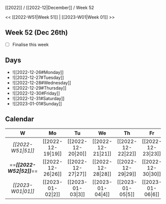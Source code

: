 [[2022]] / [[2022-12|December]] / Week 52

<< [[2022-W51|Week 51]] | [[2023-W01|Week 01]] >>︎

## Week 52 (Dec 26th)
- [ ] Finalise this week


## Days
- ![[2022-12-26#Monday]]
- ![[2022-12-27#Tuesday]]
- ![[2022-12-28#Wednesday]]
- ![[2022-12-29#Thursday]]
- ![[2022-12-30#Friday]]
- ![[2022-12-31#Saturday]]
- ![[2023-01-01#Sunday]]

## Calendar
| W  | Mo | Tu | We | Th | Fr | Sa | Su |
|:--:|:--:|:--:|:--:|:--:|:--:|:--:|:--:|
| *[[2022-W51\|51]]* | [[2022-12-19\|19]] | [[2022-12-20\|20]] | [[2022-12-21\|21]] | [[2022-12-22\|22]] | [[2022-12-23\|23]] | [[2022-12-24\|24]] | [[2022-12-25\|25]] |
| ==***[[2022-W52\|52]]***== | [[2022-12-26\|26]] | [[2022-12-27\|27]] | [[2022-12-28\|28]] | [[2022-12-29\|29]] | [[2022-12-30\|30]] | [[2022-12-31\|31]] | [[2023-01-01\|1]]  |
| *[[2023-W01\|01]]* | [[2023-01-02\|2]]  | [[2023-01-03\|3]]  | [[2023-01-04\|4]]  | [[2023-01-05\|5]]  | [[2023-01-06\|6]]  | [[2023-01-07\|7]]  | [[2023-01-08\|8]]  |
